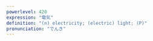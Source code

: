 ```yaml
---
powerlevel: 420
expression: "電気"
definition: "(n) electricity; (electric) light; (P)"
pronunciation: "でんき"
---
```

